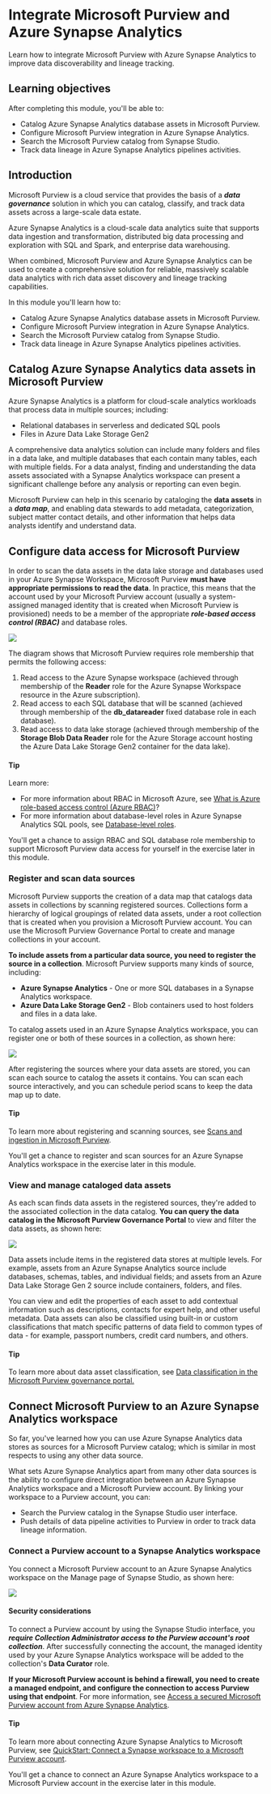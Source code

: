 # Integrate Microsoft Purview and Azure Synapse Analytics

Learn how to integrate Microsoft Purview with Azure Synapse Analytics to improve data discoverability and lineage tracking.

## Learning objectives

After completing this module, you'll be able to:

 - Catalog Azure Synapse Analytics database assets in Microsoft Purview.
 - Configure Microsoft Purview integration in Azure Synapse Analytics.
 - Search the Microsoft Purview catalog from Synapse Studio.
 - Track data lineage in Azure Synapse Analytics pipelines activities.

## Introduction

Microsoft Purview is a cloud service that provides the basis of a ***data governance*** solution in which you can catalog, classify, and track data assets across a large-scale data estate.

Azure Synapse Analytics is a cloud-scale data analytics suite that supports data ingestion and transformation, distributed big data processing and exploration with SQL and Spark, and enterprise data warehousing.

When combined, Microsoft Purview and Azure Synapse Analytics can be used to create a comprehensive solution for reliable, massively scalable data analytics with rich data asset discovery and lineage tracking capabilities.

In this module you'll learn how to:

 - Catalog Azure Synapse Analytics database assets in Microsoft Purview.
 - Configure Microsoft Purview integration in Azure Synapse Analytics.
 - Search the Microsoft Purview catalog from Synapse Studio.
 - Track data lineage in Azure Synapse Analytics pipelines activities.

## Catalog Azure Synapse Analytics data assets in Microsoft Purview

Azure Synapse Analytics is a platform for cloud-scale analytics workloads that process data in multiple sources; including:

 - Relational databases in serverless and dedicated SQL pools
 - Files in Azure Data Lake Storage Gen2

A comprehensive data analytics solution can include many folders and files in a data lake, and multiple databases that each contain many tables, each with multiple fields. For a data analyst, finding and understanding the data assets associated with a Synapse Analytics workspace can present a significant challenge before any analysis or reporting can even begin.

Microsoft Purview can help in this scenario by cataloging the **data assets** in a ***data map***, and enabling data stewards to add metadata, categorization, subject matter contact details, and other information that helps data analysts identify and understand data.

## Configure data access for Microsoft Purview

In order to scan the data assets in the data lake storage and databases used in your Azure Synapse Workspace, Microsoft Purview **must have appropriate permissions to read the data**. In practice, this means that the account used by your Microsoft Purview account (usually a system-assigned managed identity that is created when Microsoft Purview is provisioned) needs to be a member of the appropriate ***role-based access control (RBAC)*** and database roles.

<a href="#">
    <img src="./img/purview-roles.png" />
</a>

The diagram shows that Microsoft Purview requires role membership that permits the following access:

 1. Read access to the Azure Synapse workspace (achieved through membership of the **Reader** role for the Azure Synapse Workspace resource in the Azure subscription).
 2. Read access to each SQL database that will be scanned (achieved through membership of the **db_datareader** fixed database role in each database).
 3. Read access to data lake storage (achieved through membership of the **Storage Blob Data Reader** role for the Azure Storage account hosting the Azure Data Lake Storage Gen2 container for the data lake).

#### Tip

Learn more:

 - For more information about RBAC in Microsoft Azure, see [What is Azure role-based access control (Azure RBAC)](https://learn.microsoft.com/en-us/azure/role-based-access-control/overview)?
 - For more information about database-level roles in Azure Synapse Analytics SQL pools, see [Database-level roles](https://learn.microsoft.com/en-us/sql/relational-databases/security/authentication-access/database-level-roles?azure-portal-true).

You'll get a chance to assign RBAC and SQL database role membership to support Microsoft Purview data access for yourself in the exercise later in this module.

### Register and scan data sources

Microsoft Purview supports the creation of a data map that catalogs data assets in collections by scanning registered sources. Collections form a hierarchy of logical groupings of related data assets, under a root collection that is created when you provision a Microsoft Purview account. You can use the Microsoft Purview Governance Portal to create and manage collections in your account.

**To include assets from a particular data source, you need to register the source in a collection**. Microsoft Purview supports many kinds of source, including:

 - **Azure Synapse Analytics** - One or more SQL databases in a Synapse Analytics workspace.
 - **Azure Data Lake Storage Gen2** - Blob containers used to host folders and files in a data lake.

To catalog assets used in an Azure Synapse Analytics workspace, you can register one or both of these sources in a collection, as shown here:

<a href="#">
    <img src="./img/purview-data-map.png" />
</a>

After registering the sources where your data assets are stored, you can scan each source to catalog the assets it contains. You can scan each source interactively, and you can schedule period scans to keep the data map up to date.

#### Tip

To learn more about registering and scanning sources, see [Scans and ingestion in Microsoft Purview](https://learn.microsoft.com/en-us/purview/concept-scans-and-ingestion).

You'll get a chance to register and scan sources for an Azure Synapse Analytics workspace in the exercise later in this module.

### View and manage cataloged data assets

As each scan finds data assets in the registered sources, they're added to the associated collection in the data catalog. **You can query the data catalog in the Microsoft Purview Governance Portal** to view and filter the data assets, as shown here:

<a href="#">
    <img src="./img/purview-collection.png" />
</a>

Data assets include items in the registered data stores at multiple levels. For example, assets from an Azure Synapse Analytics source include databases, schemas, tables, and individual fields; and assets from an Azure Data Lake Storage Gen 2 source include containers, folders, and files.

You can view and edit the properties of each asset to add contextual information such as descriptions, contacts for expert help, and other useful metadata. Data assets can also be classified using built-in or custom classifications that match specific patterns of data field to common types of data - for example, passport numbers, credit card numbers, and others.

#### Tip

To learn more about data asset classification, see [Data classification in the Microsoft Purview governance portal.](https://learn.microsoft.com/en-us/azure/purview/concept-classification)

## Connect Microsoft Purview to an Azure Synapse Analytics workspace

So far, you've learned how you can use Azure Synapse Analytics data stores as sources for a Microsoft Purview catalog; which is similar in most respects to using any other data source.

What sets Azure Synapse Analytics apart from many other data sources is the ability to configure direct integration between an Azure Synapse Analytics workspace and a Microsoft Purview account. By linking your workspace to a Purview account, you can:

 - Search the Purview catalog in the Synapse Studio user interface.
 - Push details of data pipeline activities to Purview in order to track data lineage information.

### Connect a Purview account to a Synapse Analytics workspace

You connect a Microsoft Purview account to an Azure Synapse Analytics workspace on the Manage page of Synapse Studio, as shown here:

<a href="#">
    <img src="./img/synapse-purview.png" />
</a>

#### Security considerations

To connect a Purview account by using the Synapse Studio interface, you ***require Collection Administrator access to the Purview account's root collection***. After successfully connecting the account, the managed identity used by your Azure Synapse Analytics workspace will be added to the collection's **Data Curator** role.

**If your Microsoft Purview account is behind a firewall, you need to create a managed endpoint, and configure the connection to access Purview using that endpoint**. For more information, see [Access a secured Microsoft Purview account from Azure Synapse Analytics](https://learn.microsoft.com/en-us/azure/synapse-analytics/catalog-and-governance/how-to-access-secured-purview-account).

#### Tip

To learn more about connecting Azure Synapse Analytics to Microsoft Purview, see [QuickStart: Connect a Synapse workspace to a Microsoft Purview account](https://learn.microsoft.com/en-us/azure/synapse-analytics/catalog-and-governance/quickstart-connect-azure-purview).

You'll get a chance to connect an Azure Synapse Analytics workspace to a Microsoft Purview account in the exercise later in this module.

## 